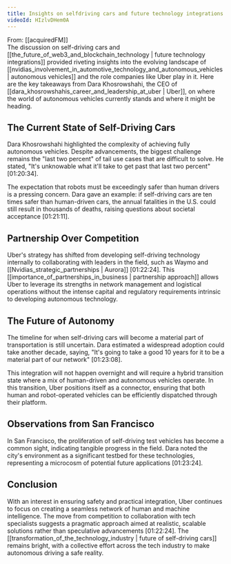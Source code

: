 ```yaml
---
title: Insights on selfdriving cars and future technology integrations
videoId: HIzlvDHem0A
---
```


From: [[acquiredFM]] <br/> 
The discussion on self-driving cars and [[the_future_of_web3_and_blockchain_technology | future technology integrations]] provided riveting insights into the evolving landscape of [[nvidias_involvement_in_automotive_technology_and_autonomous_vehicles | autonomous vehicles]] and the role companies like Uber play in it. Here are the key takeaways from Dara Khosrowshahi, the CEO of [[dara_khosrowshahis_career_and_leadership_at_uber | Uber]], on where the world of autonomous vehicles currently stands and where it might be heading.

## The Current State of Self-Driving Cars

Dara Khosrowshahi highlighted the complexity of achieving fully autonomous vehicles. Despite advancements, the biggest challenge remains the "last two percent" of tail use cases that are difficult to solve. He stated, "It's unknowable what it'll take to get past that last two percent" <a class="yt-timestamp" data-t="01:20:34">[01:20:34]</a>.

The expectation that robots must be exceedingly safer than human drivers is a pressing concern. Dara gave an example: if self-driving cars are ten times safer than human-driven cars, the annual fatalities in the U.S. could still result in thousands of deaths, raising questions about societal acceptance <a class="yt-timestamp" data-t="01:21:11">[01:21:11]</a>.

## Partnership Over Competition

Uber's strategy has shifted from developing self-driving technology internally to collaborating with leaders in the field, such as Waymo and [[Nvidias_strategic_partnerships | Aurora]] <a class="yt-timestamp" data-t="01:22:24">[01:22:24]</a>. This [[importance_of_partnerships_in_business | partnership approach]] allows Uber to leverage its strengths in network management and logistical operations without the intense capital and regulatory requirements intrinsic to developing autonomous technology.

## The Future of Autonomy

The timeline for when self-driving cars will become a material part of transportation is still uncertain. Dara estimated a widespread adoption could take another decade, saying, "It's going to take a good 10 years for it to be a material part of our network" <a class="yt-timestamp" data-t="01:23:08">[01:23:08]</a>.

This integration will not happen overnight and will require a hybrid transition state where a mix of human-driven and autonomous vehicles operate. In this transition, Uber positions itself as a connector, ensuring that both human and robot-operated vehicles can be efficiently dispatched through their platform.

## Observations from San Francisco

In San Francisco, the proliferation of self-driving test vehicles has become a common sight, indicating tangible progress in the field. Dara noted the city's environment as a significant testbed for these technologies, representing a microcosm of potential future applications <a class="yt-timestamp" data-t="01:23:24">[01:23:24]</a>.

## Conclusion

With an interest in ensuring safety and practical integration, Uber continues to focus on creating a seamless network of human and machine intelligence. The move from competition to collaboration with tech specialists suggests a pragmatic approach aimed at realistic, scalable solutions rather than speculative advancements <a class="yt-timestamp" data-t="01:22:24">[01:22:24]</a>. The [[transformation_of_the_technology_industry | future of self-driving cars]] remains bright, with a collective effort across the tech industry to make autonomous driving a safe reality.
